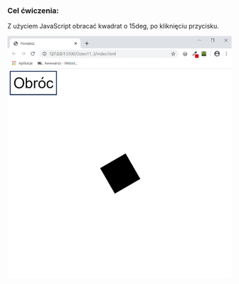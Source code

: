 <h3>Cel ćwiczenia:</h3>
<p>Z użyciem JavaScript obracać kwadrat o 15deg, po kliknięciu przycisku.</p>

<img src="Screenshot1.png" alt="Tu powinien być Screenshot1">
